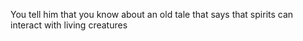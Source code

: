 You tell him that you know about an old tale that says that spirits can interact with living creatures
